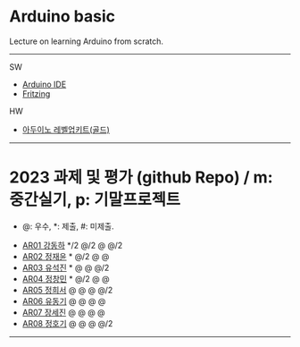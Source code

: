 # Arduino basic
Lecture on learning Arduino from scratch.


---

SW

- [Arduino IDE](https://www.arduino.cc/)
- [Fritzing](http://fritzing.org/download/)

HW

- [아두이노 레벨업키트(골드)](https://www.devicemart.co.kr/goods/view?no=12170416)

---

# 2023 과제 및 평가 (github Repo) / m: 중간실기, p: 기말프로젝트
* @: 우수, *: 제출, #: 미제출.  

- [AR01 강동하](https://github.com/kangdongha2/ar01) */2 @/2 @ @/2
- [AR02 정재윤](https://github.com/wjdwodbs1212/AR02) * @/2 @ @
- [AR03 유석진](https://github.com/20203310s/AR03) * @ @ @/2
- [AR04 정창민](https://github.com/cllcmxx00/ar04) * @/2 @ @
- [AR05 정희서](https://github.com/HiSeoJeong/AR05) @ @ @ @/2
- [AR06 유동기](https://github.com/wtfwtfs/ar06) @ @ @ @
- [AR07 장세진](https://github.com/sejin573/AR07) @ @ @ @
- [AR08 정호기](https://github.com/JeongHogi/AR08a) @ @ @ @/2


---




